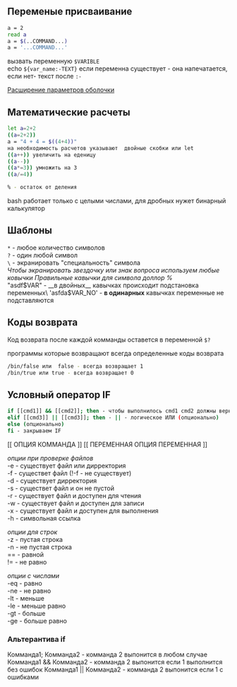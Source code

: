 ## Переменые присваивание
```bash
a = 2
read a
a = $(..COMMAND...)
a = '...COMMAND...'
```

вызвать переменную ```$VARIBLE```\
echo ```${var_name:-TEXT}``` если переменна существует - она напечатается, если нет- текст после ```:-```

[Расширение параметров оболочки](https://runebook.dev/ru/docs/bash/shell-parameter-expansion)

## Математические расчеты

```bash
let a=2+2
((a=2+2))
a = "4 + 4 = $((4+4))"
на необходимость расчетов указывают  двойные скобки или let
((a++)) увеличить на еденицу
((a--))
((a*=3)) умножить на 3
((a/=4))

% - остаток от деления
```

bash работает только с целыми числами, для дробных нужет бинарный калькулятор

## Шаблоны
```*``` - любое количество символов\
```?``` - один любой символ\
```\``` - экранировать "специальность" символа\
_Чтобы экранировать звездочку или знак вопроса используем любые ковычки_
_Правильные кавычки для символа доллор %_\
"asdf$VAR" - __в двойных__ кавычках происходит подстановка переменных\
'asfda$VAR_NO' - __в одинарных__ кавычках переменные не подставляются

## Коды возврата
Код возврата после каждой комманды оставется в переменной ```$?```

программы которые возвращают всегда определенные коды возврата
```bash
/bin/false или  false - всегда возвращает 1
/bin/true или true - всегда возвращает 0
```

## Условный оператор IF
```bash
if [[cmd1]] && [[cmd2]]; then - чтобы выполнилось cmd1 cmd2 должны вернуть 0 && - логическое И
elif [[cmd3]] || [[cmd3]]; then - || - логическое ИЛИ (опционально)
else (опционально)
fi - закрываем IF
```

[[ ОПЦИЯ КОММАНДА ]]
[[ ПЕРЕМЕННАЯ ОПЦИЯ ПЕРЕМЕННАЯ ]]

_опции при проверке файлов_\
-e - существует файл или дирректория\
-f - существет файл (!-f - не существует)\
-d - существует дирректория\
-s - существет файл и он не пустой\
-r - существует файл и доступен для чтения\
-w - существует файл и доступен для записи\
-x - существует файл и доступен для выполнения\
-h - символьная ссылка

_опции для строк_\
-z - пустая строка\
-n - не пустая строка\
== - равной\
!= - не равно

_опции с числами_\
-eq - равно\
-ne - не равно\
-lt - меньше\
-le - меньше равно\
-gt - больше\
-ge - больше равно

### Альтерантива if
Комманда1; Комманда2 - комманда 2 выпонится в любом случае
Комманда1 && Комманда2 - комманда 2 выпонится если 1 выполнится без ошибок
Комманда1 || Комманда2 - комманда 2 выпонится если 1 с ошибками

